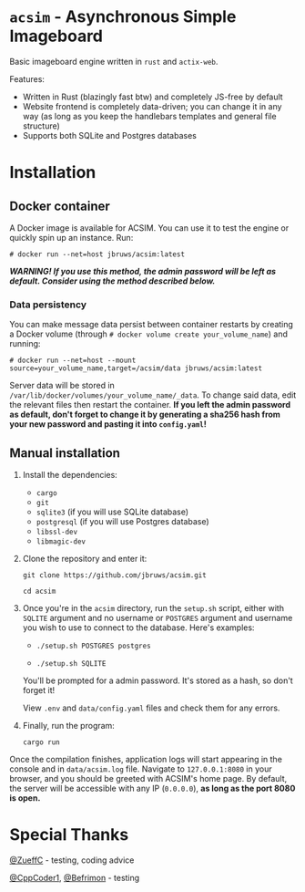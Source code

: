 # `acsim` - Asynchronous Simple Imageboard

Basic imageboard engine written in `rust` and `actix-web`.

Features:

- Written in Rust (blazingly fast btw) and completely JS-free by default
- Website frontend is completely data-driven; you can change it in any way (as long as you keep the handlebars templates and general file structure)
- Supports both SQLite and Postgres databases  

# Installation

## Docker container

A Docker image is available for ACSIM. You can use it to test the engine or quickly spin up an instance. Run:

`# docker run --net=host jbruws/acsim:latest`

***WARNING! If you use this method, the admin password will be left as default. Consider using the method described below.***

### Data persistency

You can make message data persist between container restarts by creating a Docker volume (through `# docker volume create your_volume_name`) and running:

`# docker run --net=host --mount source=your_volume_name,target=/acsim/data jbruws/acsim:latest`

Server data will be stored in `/var/lib/docker/volumes/your_volume_name/_data`. To change said data, edit the relevant files then restart the container. **If you left the admin password as default, don't forget to change it by generating a sha256 hash from your new password and pasting it into `config.yaml`!**

## Manual installation

1. Install the dependencies:

    - `cargo`
    - `git`
    - `sqlite3` (if you will use SQLite database)
    - `postgresql` (if you will use Postgres database)
    - `libssl-dev`
    - `libmagic-dev`

2. Clone the repository and enter it:
    
   `git clone https://github.com/jbruws/acsim.git`
    
   `cd acsim`
    
3. Once you're in the `acsim` directory, run the `setup.sh` script, either with `SQLITE` argument and no username or `POSTGRES` argument and username you wish to use to connect to the database. Here's examples:

    - `./setup.sh POSTGRES postgres`
    
    - `./setup.sh SQLITE`

    You'll be prompted for a admin password. It's stored as a hash, so don't forget it! 

    View `.env` and `data/config.yaml` files and check them for any errors.
    
4. Finally, run the program:
    
    `cargo run`
    
Once the compilation finishes, application logs will start appearing in the console and in `data/acsim.log` file. Navigate to `127.0.0.1:8080` in your browser, and you should be greeted with ACSIM's home page. By default, the server will be accessible with any IP (`0.0.0.0`), **as long as the port 8080 is open.**

# Special Thanks

[@ZueffC](https://github.com/ZueffC) - testing, coding advice

[@CppCoder1](https://github.com/CppCoder1), [@Befrimon](https://github.com/Befrimon) - testing
